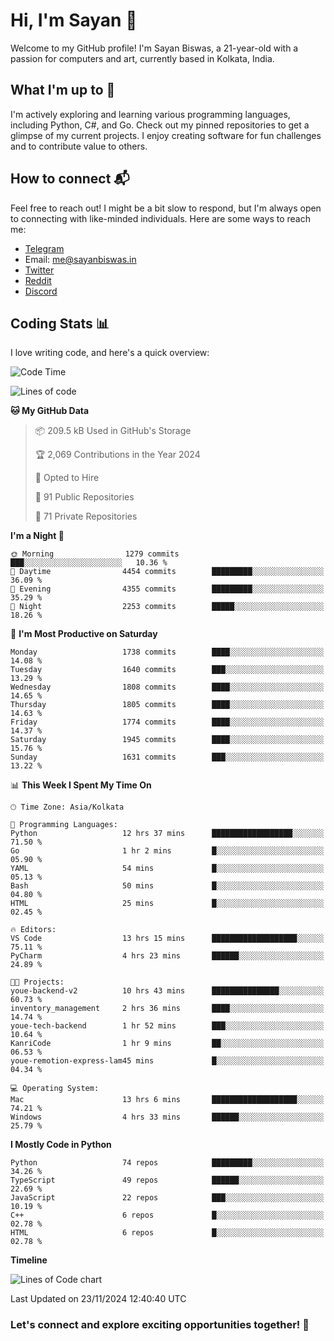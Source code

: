 # Hi, I'm Sayan 👋

Welcome to my GitHub profile! I'm Sayan Biswas, a 21-year-old with a passion for computers and art, currently based in Kolkata, India.

## What I'm up to 🚀

I'm actively exploring and learning various programming languages, including Python, C#, and Go. Check out my pinned repositories to get a glimpse of my current projects. I enjoy creating software for fun challenges and to contribute value to others.

## How to connect 📬

Feel free to reach out! I might be a bit slow to respond, but I'm always open to connecting with like-minded individuals. Here are some ways to reach me:

- [Telegram](https://t.me/dank_as_fuck)
- Email: [me@sayanbiswas.in](mailto:me@sayanbiswas.in)
- [Twitter](https://twitter.com/TheDankDel)
- [Reddit](https://www.reddit.com/user/dank_as_fuck_/)
- [Discord](https://discordapp.com/users/506536929152466945)

## Coding Stats 📊

I love writing code, and here's a quick overview:

<!--START_SECTION:waka-->
![Code Time](http://img.shields.io/badge/Code%20Time-1%2C934%20hrs%2011%20mins-blue)

![Lines of code](https://img.shields.io/badge/From%20Hello%20World%20I%27ve%20Written-6.3%20million%20lines%20of%20code-blue)

**🐱 My GitHub Data** 

> 📦 209.5 kB Used in GitHub's Storage 
 > 
> 🏆 2,069 Contributions in the Year 2024
 > 
> 💼 Opted to Hire
 > 
> 📜 91 Public Repositories 
 > 
> 🔑 71 Private Repositories 
 > 
**I'm a Night 🦉** 

```text
🌞 Morning                1279 commits        ███░░░░░░░░░░░░░░░░░░░░░░   10.36 % 
🌆 Daytime                4454 commits        █████████░░░░░░░░░░░░░░░░   36.09 % 
🌃 Evening                4355 commits        █████████░░░░░░░░░░░░░░░░   35.29 % 
🌙 Night                  2253 commits        █████░░░░░░░░░░░░░░░░░░░░   18.26 % 
```
📅 **I'm Most Productive on Saturday** 

```text
Monday                   1738 commits        ████░░░░░░░░░░░░░░░░░░░░░   14.08 % 
Tuesday                  1640 commits        ███░░░░░░░░░░░░░░░░░░░░░░   13.29 % 
Wednesday                1808 commits        ████░░░░░░░░░░░░░░░░░░░░░   14.65 % 
Thursday                 1805 commits        ████░░░░░░░░░░░░░░░░░░░░░   14.63 % 
Friday                   1774 commits        ████░░░░░░░░░░░░░░░░░░░░░   14.37 % 
Saturday                 1945 commits        ████░░░░░░░░░░░░░░░░░░░░░   15.76 % 
Sunday                   1631 commits        ███░░░░░░░░░░░░░░░░░░░░░░   13.22 % 
```


📊 **This Week I Spent My Time On** 

```text
🕑︎ Time Zone: Asia/Kolkata

💬 Programming Languages: 
Python                   12 hrs 37 mins      ██████████████████░░░░░░░   71.50 % 
Go                       1 hr 2 mins         █░░░░░░░░░░░░░░░░░░░░░░░░   05.90 % 
YAML                     54 mins             █░░░░░░░░░░░░░░░░░░░░░░░░   05.13 % 
Bash                     50 mins             █░░░░░░░░░░░░░░░░░░░░░░░░   04.80 % 
HTML                     25 mins             █░░░░░░░░░░░░░░░░░░░░░░░░   02.45 % 

🔥 Editors: 
VS Code                  13 hrs 15 mins      ███████████████████░░░░░░   75.11 % 
PyCharm                  4 hrs 23 mins       ██████░░░░░░░░░░░░░░░░░░░   24.89 % 

🐱‍💻 Projects: 
youe-backend-v2          10 hrs 43 mins      ███████████████░░░░░░░░░░   60.73 % 
inventory_management     2 hrs 36 mins       ████░░░░░░░░░░░░░░░░░░░░░   14.74 % 
youe-tech-backend        1 hr 52 mins        ███░░░░░░░░░░░░░░░░░░░░░░   10.64 % 
KanriCode                1 hr 9 mins         ██░░░░░░░░░░░░░░░░░░░░░░░   06.53 % 
youe-remotion-express-lam45 mins             █░░░░░░░░░░░░░░░░░░░░░░░░   04.34 % 

💻 Operating System: 
Mac                      13 hrs 6 mins       ███████████████████░░░░░░   74.21 % 
Windows                  4 hrs 33 mins       ██████░░░░░░░░░░░░░░░░░░░   25.79 % 
```

**I Mostly Code in Python** 

```text
Python                   74 repos            █████████░░░░░░░░░░░░░░░░   34.26 % 
TypeScript               49 repos            ██████░░░░░░░░░░░░░░░░░░░   22.69 % 
JavaScript               22 repos            ███░░░░░░░░░░░░░░░░░░░░░░   10.19 % 
C++                      6 repos             █░░░░░░░░░░░░░░░░░░░░░░░░   02.78 % 
HTML                     6 repos             █░░░░░░░░░░░░░░░░░░░░░░░░   02.78 % 
```



**Timeline**

![Lines of Code chart](https://raw.githubusercontent.com/Dank-del/Dank-del/main/assets/bar_graph.png)


 Last Updated on 23/11/2024 12:40:40 UTC
<!--END_SECTION:waka-->

### Let's connect and explore exciting opportunities together! 🚀

